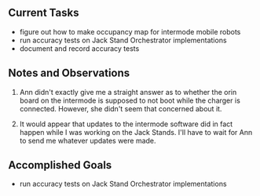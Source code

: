 ## Current Tasks

- figure out how to make occupancy map for intermode mobile robots
- run accuracy tests on Jack Stand Orchestrator implementations
- document and record accuracy tests

## Notes and Observations

1. Ann didn't exactly give me a straight answer as to whether the orin board on the 
intermode is supposed to not boot while the charger is connected. However, she didn't
seem that concerned about it.

2. It would appear that updates to the intermode software did in fact happen while I was
working on the Jack Stands. I'll have to wait for Ann to send me whatever updates were
made.

## Accomplished Goals

- run accuracy tests on Jack Stand Orchestrator implementations

